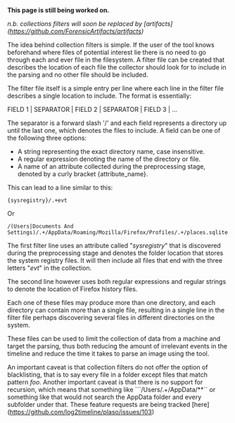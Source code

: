**This page is still being worked on.**

*n.b. collections filters will soon be replaced by [artifacts] (https://github.com/ForensicArtifacts/artifacts)*

The idea behind collection filters is simple. If the user of the tool knows beforehand where files of potential interest lie there is no need to go through each and ever file in the filesystem. A filter file can be created that describes the location of each file the collector should look for to include in the parsing and no other file should be included.

The filter file itself is a simple entry per line where each line in the filter file describes a single location to include. The format is essentially:

FIELD 1 | SEPARATOR | FIELD 2 | SEPARATOR | FIELD 3 | ...

The separator is a forward slash '/' and each field represents a directory up until the last one, which denotes the files to include. A field can be one of the following three options:

 + A string representing the exact directory name, case insensitive.
 + A regular expression denoting the name of the directory or file.
 + A name of an attribute collected during the preprocessing stage, denoted by a curly bracket {attribute_name}.

This can lead to a line similar to this:

```
{sysregistry}/.+evt
```

Or

```
/(Users|Documents And Settings)/.+/AppData/Roaming/Mozilla/Firefox/Profiles/.+/places.sqlite
```

The first filter line uses an attribute called "*sysregistry*" that is discovered during the preprocessing stage and denotes the folder location that stores the system registry files. It will then include all files that end with the three letters "*evt*" in the collection. 

The second line however uses both regular expressions and regular strings to denote the location of Firefox history files.

Each one of these files may produce more than one directory, and each directory can contain more than a single file, resulting in a single line in the filter file perhaps discovering several files in different directories on the system.

These files can be used to limit the collection of data from a machine and target the parsing, thus both reducing the amount of irrelevant events in the timeline and reduce the time it takes to parse an image using the tool.

An important caveat is that collection filters do not offer the option of blacklisting, that is to say every file in a folder except files that match pattern *foo*. Another important caveat is that there is no support for recursion, which means that something like ```/Users/.+/AppData/**`` or something like that would not search the AppData folder and every subfolder under that. These feature requests are being tracked [here] (https://github.com/log2timeline/plaso/issues/103)